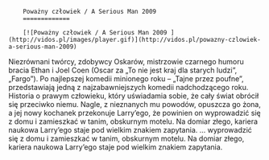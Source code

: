 
        Poważny człowiek / A Serious Man 2009 
        =============
        
        [![Poważny człowiek / A Serious Man 2009 ](http://vidos.pl/images/player.gif)](http://vidos.pl/powazny-czlowiek-a-serious-man-2009)
        
        
 Niezrównani twórcy, zdobywcy Oskarów, mistrzowie czarnego humoru bracia Ethan i Joel Coen (Oscar za „To nie jest kraj dla starych ludzi”, „Fargo”). Po najlepszej komedii minionego roku – „Tajne przez poufne”, przedstawiają jedną z najzabawniejszych komedii nadchodzącego roku. Historia o prawym człowieku, który uświadamia sobie, że cały świat obrócił się przeciwko niemu. Nagle, z nieznanych mu powodów, opuszcza go żona, a jej nowy kochanek przekonuje Larry’ego, że powinien on wyprowadzić się z domu i zamieszkać w tanim, obskurnym motelu. Na domiar złego, kariera naukowa Larry’ego staje pod wielkim znakiem zapytania.  ... wyprowadzić się z domu i zamieszkać w tanim, obskurnym motelu. Na domiar złego, kariera naukowa Larry’ego staje pod wielkim znakiem zapytania.
    